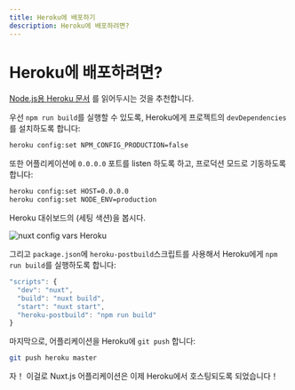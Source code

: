 ```yaml
---
title: Heroku에 배포하기
description: Heroku에 배포하려면?
---
```


# Heroku에 배포하려면?

[Node.js용 Heroku 문서](https://devcenter.heroku.com/articles/nodejs-support) 를 읽어두시는 것을 추천합니다.

우선 `npm run build`를 실행할 수 있도록, Heroku에게 프로젝트의 `devDependencies` 를 설치하도록 합니다:

```bash
heroku config:set NPM_CONFIG_PRODUCTION=false
```

또한 어플리케이션에 `0.0.0.0` 포트를 listen 하도록 하고, 프로덕션 모드로 기동하도록 합니다:

```bash
heroku config:set HOST=0.0.0.0
heroku config:set NODE_ENV=production
```

Heroku 대쉬보드의 (세팅 색션)을 봅시다.

 ![nuxt config vars Heroku](https://i.imgur.com/EEKl6aS.png)

그리고 `package.json`에 `heroku-postbuild`스크립트를 사용해서 Heroku에게 `npm run build`를 실행하도록 합니다:

```js
"scripts": {
  "dev": "nuxt",
  "build": "nuxt build",
  "start": "nuxt start",
  "heroku-postbuild": "npm run build"
}
```

마지막으로, 어플리케이션을 Heroku에 `git push` 합니다:

```bash
git push heroku master
```

자！ 이걸로 Nuxt.js 어플리케이션은 이제 Heroku에서 호스팅되도록 되었습니다！
